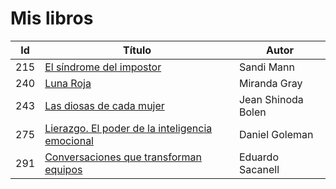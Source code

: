 # Mis libros


| Id | Título | Autor |
|-|-|-|
|215| [El síndrome del impostor](./autoayuda/el-sindrome-del-impostor.md) | Sandi Mann |
|240| [Luna Roja](./psicologia/luna-roja.md) | Miranda Gray |
|243| [Las diosas de cada mujer](./psicologia/las-diosas-de-cada-mujer.md) | Jean Shinoda Bolen |
|275| [Lierazgo. El poder de la inteligencia emocional](./empresa/liderazgo-el-poder-de-la-inteligencia-emocional.md) | Daniel Goleman |
|291| [Conversaciones que transforman equipos](./empresa/conversaciones-que-transforman-equipos.md) | Eduardo Sacanell |